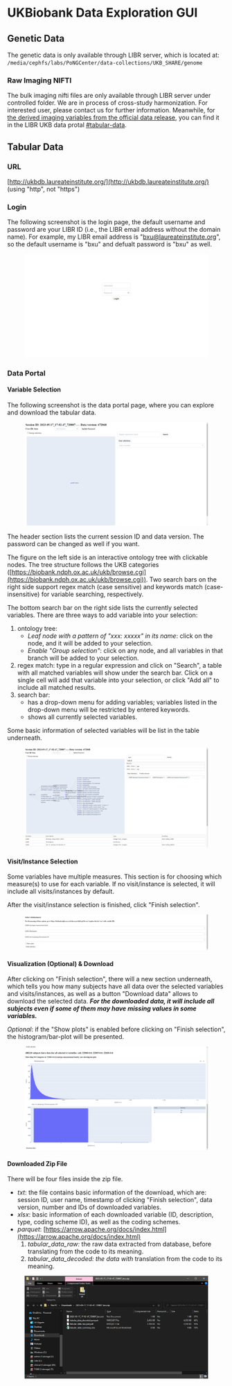 # UKBiobank Data Exploration GUI

## Genetic Data

The genetic data is only available through LIBR server, which is located at: `/media/cephfs/labs/PoNGCenter/data-collections/UKB_SHARE/genome`

### Raw Imaging NIFTI

The bulk imaging nifti files are only available through LIBR server under controlled folder. We are in process of cross-study harmonization. For interested user, please contact us for further information. Meanwhile, for [the derived imaging variables from the official data release](https://biobank.ctsu.ox.ac.uk/crystal/crystal/docs/brain\_mri.pdf), you can find it in the LIBR UKB data protal [#tabular-data](ukbiobank-data-exploration-gui.md#tabular-data "mention").&#x20;

## Tabular Data

### URL

[http://ukbdb.laureateinstitute.org/](http://ukbdb.laureateinstitute.org/) (using "http", not "https")

### Login

The following screenshot is the login page, the default username and password are your LIBR ID (i.e., the LIBR email address without the domain name). For example, my LIBR email address is "bxu@laureateinstitute.org", so the default username is "bxu" and defualt password is "bxu" as well.

<figure><img src="../../.gitbook/assets/image (1).png" alt=""><figcaption></figcaption></figure>

### Data Portal

#### Variable Selection

The following screenshot is the data portal page, where you can explore and download the tabular data.

<figure><img src="../../.gitbook/assets/image (5).png" alt=""><figcaption></figcaption></figure>

The header section lists the current session ID and data version. The password can be changed as well if you want.



The figure on the left side is an interactive ontology tree with clickable nodes. The tree structure follows the UKB categories ([https://biobank.ndph.ox.ac.uk/ukb/browse.cgi](https://biobank.ndph.ox.ac.uk/ukb/browse.cgi)). Two search bars on the right side support regex match (case sensitive) and keywords match (case-insensitive) for variable searching, respectively.&#x20;

The bottom search bar on the right side lists the currently selected variables. There are three ways to add variable into your selection:

1. ontology tree:&#x20;
   * _Leaf node with a pattern of "xxx: xxxxx" in its name_: click on the node, and it will be added to your selection.
   * _Enable "Group selection"_: click on any node, and all variables in that branch will be added to your selection.
2. regex match: type in a regular expression and click on "Search", a table with all matched variables will show under the search bar. Click on a single cell will add that variable into your selection, or click "Add all" to include all matched results.
3. search bar:&#x20;
   * has a drop-down menu for adding variables; variables listed in the drop-down menu will be restricted by entered keywords.
   * shows all currently selected variables.

Some basic information of selected variables will be list in the table underneath.

<figure><img src="../../.gitbook/assets/image (3).png" alt=""><figcaption></figcaption></figure>

#### Visit/Instance Selection

Some variables have multiple measures. This section is for choosing which measure(s) to use for each variable. If no visit/instance is selected, it will include all visits/instances by default.

After the visit/instance selection is finished, click "Finish selection".

<figure><img src="../../.gitbook/assets/image (2).png" alt=""><figcaption></figcaption></figure>

#### Visualization (Optional) & Download

After clicking on "Finish selection", there will a new section underneath, which tells you how many subjects have all data over the selected variables and visits/instances, as well as a button "Download data" allows to download the selected data. _**For the downloaded data, it will include all subjects even if some of them may have missing values in some variables.**_

_Optional_: if the "Show plots" is enabled before clicking on "Finish selection", the histogram/bar-plot will be presented.

<figure><img src="../../.gitbook/assets/image (8).png" alt=""><figcaption></figcaption></figure>

#### Downloaded Zip File

There will be four files inside the zip file.

* _txt_: the file contains basic information of the download, which are: session ID, user name, timestamp of clicking "Finish selection", data version, number and IDs of downloaded variables.
* _xlsx_: basic information of each downloaded variable (ID, description, type, coding scheme ID), as well as the coding schemes.
* _parquet_: [https://arrow.apache.org/docs/index.html](https://arrow.apache.org/docs/index.html)
  1. _tabular\_data\_raw:_ the raw data extracted from database, before translating from the code to its meaning.
  2. _tabular\_data\_decoded: the data with_ translation from the code to its meaning.

<figure><img src="../../.gitbook/assets/image (4).png" alt=""><figcaption></figcaption></figure>
